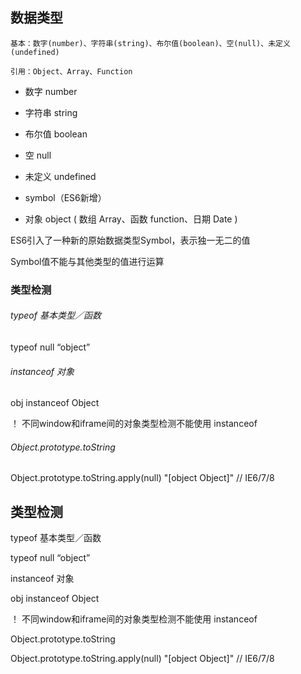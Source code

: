 ## 数据类型



```
基本：数字(number)、字符串(string)、布尔值(boolean)、空(null)、未定义(undefined) 

引用：Object、Array、Function 
```



- 数字  number 

- 字符串 string 
- 布尔值 boolean 
- 空 null 
- 未定义 undefined 
- symbol（ES6新增）
- 对象 object    (  数组 Array、函数 function、日期 Date   )



ES6引入了一种新的原始数据类型Symbol，表示独一无二的值

Symbol值不能与其他类型的值进行运算



### 类型检测

###### typeof              基本类型／函数

typeof  null        “object”



###### instanceof       对象

obj  instanceof  Object

！ 不同window和iframe间的对象类型检测不能使用 instanceof



###### Object.prototype.toString

Object.prototype.toString.apply(null)       "[object  Object]"     // IE6/7/8





## 类型检测



typeof              基本类型／函数

typeof  null        “object”



instanceof       对象

obj  instanceof  Object

！ 不同window和iframe间的对象类型检测不能使用 instanceof



Object.prototype.toString

Object.prototype.toString.apply(null)       "[object  Object]"     // IE6/7/8